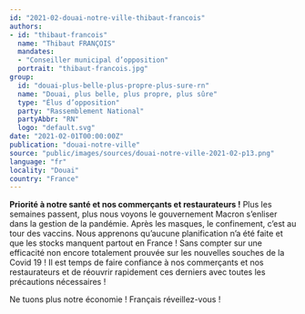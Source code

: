 ```yaml
---
id: "2021-02-douai-notre-ville-thibaut-francois"
authors:
- id: "thibaut-francois"
  name: "Thibaut FRANÇOIS"
  mandates: 
  - "Conseiller municipal d’opposition"
  portrait: "thibaut-francois.jpg"
group:
  id: "douai-plus-belle-plus-propre-plus-sure-rn"
  name: "Douai, plus belle, plus propre, plus sûre"
  type: "Élus d’opposition"
  party: "Rassemblement National"
  partyAbbr: "RN"
  logo: "default.svg"
date: "2021-02-01T00:00:00Z"
publication: "douai-notre-ville"
source: "public/images/sources/douai-notre-ville-2021-02-p13.png"
language: "fr"
locality: "Douai"
country: "France"
---
```


**Priorité à notre santé et nos commerçants et restaurateurs !**
Plus les semaines passent, plus nous voyons le gouvernement Macron s’enliser dans la gestion de la pandémie.
Après les masques, le confinement, c’est au tour des vaccins. Nous apprenons qu’aucune planification n’a été faite et que les stocks manquent partout en France ! Sans compter sur une efficacité non encore totalement prouvée sur les nouvelles souches de la Covid 19 !
Il est temps de faire confiance à nos commerçants et nos restaurateurs et de réouvrir rapidement ces derniers avec toutes les précautions nécessaires !

Ne tuons plus notre économie !
Français réveillez-vous !
